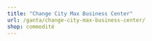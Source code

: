 ```yaml
---
title: "Change City Max Business Center"
url: /ganta/change-city-max-business-center/
shop: commodité
---
```

